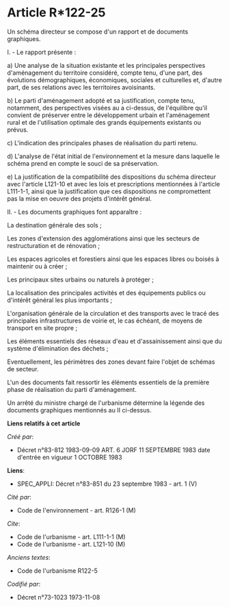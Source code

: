 # Article R*122-25

Un schéma directeur se compose  d'un rapport et de documents graphiques.

I. - Le rapport présente :

a) Une analyse de la situation existante et les principales perspectives d'aménagement du territoire considéré, compte tenu,
d'une part, des évolutions démographiques, économiques, sociales et culturelles et, d'autre part, de ses relations avec les
territoires avoisinants.

b) Le parti d'aménagement adopté et sa justification, compte tenu, notamment, des perspectives visées au a ci-dessus, de
l'équilibre qu'il convient de préserver entre le développement urbain et l'aménagement rural et de l'utilisation optimale des
grands équipements existants ou prévus.

c) L'indication des principales phases de réalisation du parti retenu.

d) L'analyse de l'état initial de l'environnement et la mesure dans laquelle le schéma prend en compte le souci de sa
préservation.

e) La justification de la compatibilité des dispositions du schéma directeur avec l'article L121-10 et avec les lois et
prescriptions mentionnées à l'article L111-1-1, ainsi que la justification que ces dispositions ne compromettent pas la mise
en oeuvre des projets d'intérêt général.

II. - Les documents graphiques font apparaître :

La destination générale des sols ;

Les zones d'extension des agglomérations ainsi que les secteurs de restructuration et de rénovation ;

Les espaces agricoles et forestiers ainsi que    les espaces libres ou boisés à maintenir ou à créer ;

Les principaux sites urbains ou naturels à protéger ;

La localisation des principales activités et des équipements publics ou d'intérêt général les plus importants ;

L'organisation générale de la circulation et des transports avec le tracé des principales infrastructures de voirie et, le
cas échéant, de moyens de transport en site propre ;

Les éléments essentiels des réseaux d'eau et d'assainissement ainsi que du système d'élimination des déchets ;

Eventuellement, les périmètres des zones devant faire l'objet de schémas de secteur.

L'un des documents fait ressortir les éléments essentiels de la première phase de réalisation du parti d'aménagement.

Un arrêté du ministre chargé de l'urbanisme détermine la légende des documents graphiques mentionnés au II ci-dessus.

**Liens relatifs à cet article**

_Créé par_:

  - Décret n°83-812 1983-09-09 ART. 6 JORF 11 SEPTEMBRE 1983 date d'entrée en vigueur 1 OCTOBRE 1983

**Liens**:

  - SPEC_APPLI: Décret n°83-851 du 23 septembre 1983 - art. 1 (V)

_Cité par_:

  - Code de l'environnement - art. R126-1 (M)

_Cite_:

  - Code de l'urbanisme - art. L111-1-1 (M)
  - Code de l'urbanisme - art. L121-10 (M)

_Anciens textes_:

  - Code de l'urbanisme R122-5

_Codifié par_:

  - Décret n°73-1023 1973-11-08
